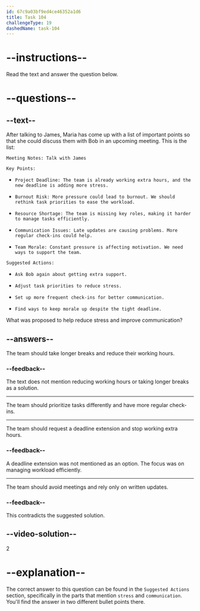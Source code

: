 ```yaml
---
id: 67c9a03bf9ed4ce46352a1d6
title: Task 104
challengeType: 19
dashedName: task-104
---
```


<!-- READING -->

# --instructions--

Read the text and answer the question below.

# --questions--

## --text--

After talking to James, Maria has come up with a list of important points so that she could discuss them with Bob in an upcoming meeting. This is the list:

`Meeting Notes: Talk with James`

`Key Points:`

- `Project Deadline: The team is already working extra hours, and the new deadline is adding more stress.`

- `Burnout Risk: More pressure could lead to burnout. We should rethink task priorities to ease the workload.`

- `Resource Shortage: The team is missing key roles, making it harder to manage tasks efficiently.`

- `Communication Issues: Late updates are causing problems. More regular check-ins could help.`

- `Team Morale: Constant pressure is affecting motivation. We need ways to support the team.`

`Suggested Actions:`

- `Ask Bob again about getting extra support.`

- `Adjust task priorities to reduce stress.`

- `Set up more frequent check-ins for better communication.`

- `Find ways to keep morale up despite the tight deadline.`

What was proposed to help reduce stress and improve communication?  

## --answers--  

The team should take longer breaks and reduce their working hours.

### --feedback--  

The text does not mention reducing working hours or taking longer breaks as a solution.

---  

The team should prioritize tasks differently and have more regular check-ins.

---  

The team should request a deadline extension and stop working extra hours.

### --feedback--  

A deadline extension was not mentioned as an option. The focus was on managing workload efficiently.

---  

The team should avoid meetings and rely only on written updates.

### --feedback--  

This contradicts the suggested solution.

## --video-solution--  

2

# --explanation--  

The correct answer to this question can be found in the `Suggested Actions` section, specifically in the parts that mention `stress` and `communication`. You'll find the answer in two different bullet points there.
